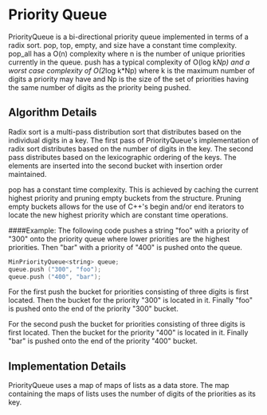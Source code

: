 Priority Queue
==============
PriorityQueue is a bi-directional priority queue implemented in
terms of a radix sort. pop, top, empty, and size have a constant
time complexity. pop_all has a O(n) complexity where n is the
number of unique priorities currently in the queue. push has a
typical complexity of O(log k*Np) and a worst case complexity of
O(2*log k*Np) where k is the maximum number of digits a priority
may have and Np is the size of the set of priorities having the
same number of digits as the priority being pushed.

Algorithm Details
-----------------
Radix sort is a multi-pass distribution sort that distributes based
on the individual digits in a key. The first pass of PriorityQueue's
implementation of radix sort distributes based on the number of
digits in the key. The second pass distributes based on the
lexicographic ordering of the keys. The elements are inserted into
the second bucket with insertion order maintained.

pop has a constant time complexity. This is achieved by caching the
current highest priority and pruning empty buckets from the structure.
Pruning empty buckets allows for the use of C++'s begin and/or end
iterators to locate the new highest priority which are constant time
operations.

####Example:
The following code pushes a string "foo" with a priority of "300"
onto the priority queue where lower priorities are the highest
priorities. Then "bar" with a priority of "400" is pushed onto the
queue.

```c++
MinPriorityQueue<string> queue;  
queue.push ("300", "foo");
queue.push ("400", "bar");
```

For the first push the bucket for priorities consisting of three
digits is first located. Then the bucket for the priority "300" is
located in it. Finally "foo" is pushed onto the end of the priority
"300" bucket.

For the second push the bucket for priorities consisting of three
digits is first located. Then the bucket for the priority "400" is
located in it. Finally "bar" is pushed onto the end of the priority
"400" bucket.

Implementation Details
----------------------

PriorityQueue uses a map of maps of lists as a data store. The
map containing the maps of lists uses the number of digits of the
priorities as its key. 

